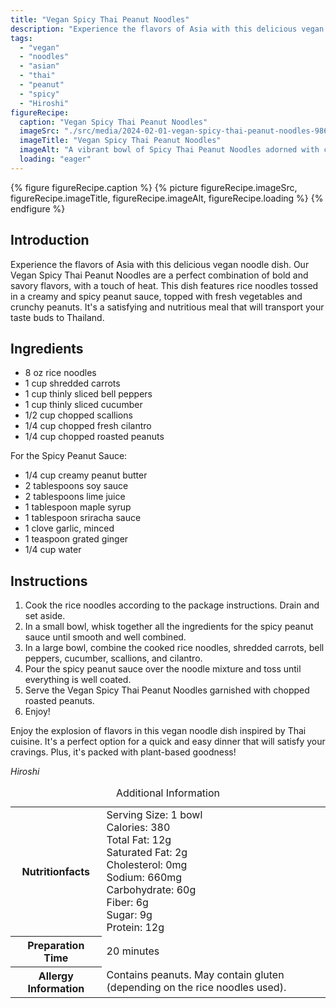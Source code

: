 ```yaml
---
title: "Vegan Spicy Thai Peanut Noodles"
description: "Experience the flavors of Asia with this delicious vegan noodle dish. Our Vegan Spicy Thai Peanut Noodles are a perfect combination of bold and savory flavors, with a touch of heat. This dish features rice noodles tossed in a creamy and spicy peanut sauce, topped with fresh vegetables and crunchy peanuts."
tags:
  - "vegan"
  - "noodles"
  - "asian"
  - "thai"
  - "peanut"
  - "spicy"
  - "Hiroshi"
figureRecipe: 
  caption: "Vegan Spicy Thai Peanut Noodles"
  imageSrc: "./src/media/2024-02-01-vegan-spicy-thai-peanut-noodles-9861.png"
  imageTitle: "Vegan Spicy Thai Peanut Noodles"
  imageAlt: "A vibrant bowl of Spicy Thai Peanut Noodles adorned with colorful veggies, herbs, and roasted peanuts, set on a minimalistic table with chopsticks."
  loading: "eager"
---
```


{% figure figureRecipe.caption %}
{% picture figureRecipe.imageSrc, figureRecipe.imageTitle, figureRecipe.imageAlt, figureRecipe.loading %}
{% endfigure %}

## Introduction

Experience the flavors of Asia with this delicious vegan noodle dish. Our Vegan Spicy Thai Peanut Noodles are a perfect combination of bold and savory flavors, with a touch of heat. This dish features rice noodles tossed in a creamy and spicy peanut sauce, topped with fresh vegetables and crunchy peanuts. It's a satisfying and nutritious meal that will transport your taste buds to Thailand.

## Ingredients

- 8 oz rice noodles
- 1 cup shredded carrots
- 1 cup thinly sliced bell peppers
- 1 cup thinly sliced cucumber
- 1/2 cup chopped scallions
- 1/4 cup chopped fresh cilantro
- 1/4 cup chopped roasted peanuts

For the Spicy Peanut Sauce:
- 1/4 cup creamy peanut butter
- 2 tablespoons soy sauce
- 2 tablespoons lime juice
- 1 tablespoon maple syrup
- 1 tablespoon sriracha sauce
- 1 clove garlic, minced
- 1 teaspoon grated ginger
- 1/4 cup water

## Instructions

1. Cook the rice noodles according to the package instructions. Drain and set aside.
2. In a small bowl, whisk together all the ingredients for the spicy peanut sauce until smooth and well combined.
3. In a large bowl, combine the cooked rice noodles, shredded carrots, bell peppers, cucumber, scallions, and cilantro.
4. Pour the spicy peanut sauce over the noodle mixture and toss until everything is well coated.
5. Serve the Vegan Spicy Thai Peanut Noodles garnished with chopped roasted peanuts.
6. Enjoy!

Enjoy the explosion of flavors in this vegan noodle dish inspired by Thai cuisine. It's a perfect option for a quick and easy dinner that will satisfy your cravings. Plus, it's packed with plant-based goodness!

*Hiroshi*

<table><caption class='sr-only'>Additional Information</caption><tr><th>Nutritionfacts</th><td>Serving Size: 1 bowl<br />
Calories: 380<br />
Total Fat: 12g<br />
Saturated Fat: 2g<br />
Cholesterol: 0mg<br />
Sodium: 660mg<br />
Carbohydrate: 60g<br />
Fiber: 6g<br />
Sugar: 9g<br />
Protein: 12g&nbsp;</td></tr><tr><th>Preparation Time</th><td>20 minutes&nbsp;</td></tr><tr><th>Allergy Information</th><td>Contains peanuts. May contain gluten (depending on the rice noodles used).&nbsp;</td></tr></table>

